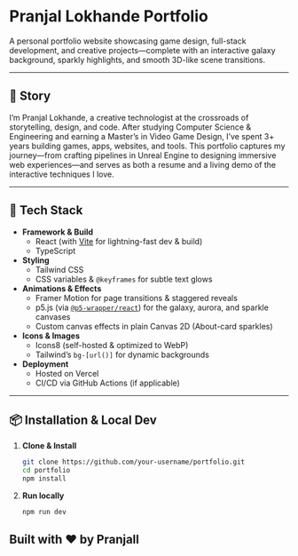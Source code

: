 # Pranjal Lokhande Portfolio

A personal portfolio website showcasing game design, full-stack development, and creative projects—complete with an interactive galaxy background, sparkly highlights, and smooth 3D-like scene transitions.

---

## 🌟 Story

I’m Pranjal Lokhande, a creative technologist at the crossroads of storytelling, design, and code. After studying Computer Science & Engineering and earning a Master’s in Video Game Design, I’ve spent 3+ years building games, apps, websites, and tools. This portfolio captures my journey—from crafting pipelines in Unreal Engine to designing immersive web experiences—and serves as both a resume and a living demo of the interactive techniques I love.

---

## 🚀 Tech Stack

- **Framework & Build**  
  - React (with [Vite](https://vitejs.dev/) for lightning-fast dev & build)  
  - TypeScript  
- **Styling**  
  - Tailwind CSS  
  - CSS variables & `@keyframes` for subtle text glows  
- **Animations & Effects**  
  - Framer Motion for page transitions & staggered reveals  
  - p5.js (via [`@p5-wrapper/react`](https://github.com/and-who/react-p5-wrapper)) for the galaxy, aurora, and sparkle canvases  
  - Custom canvas effects in plain Canvas 2D (About-card sparkles)  
- **Icons & Images**  
  - Icons8 (self-hosted & optimized to WebP)  
  - Tailwind’s `bg-[url()]` for dynamic backgrounds  
- **Deployment**  
  - Hosted on Vercel  
  - CI/CD via GitHub Actions (if applicable)  

---


## 📦 Installation & Local Dev

1. **Clone & Install**  
   ```bash
   git clone https://github.com/your-username/portfolio.git
   cd portfolio
   npm install
2. **Run locally**
   ```bash
   npm run dev

## Built with ❤️ by Pranjall

